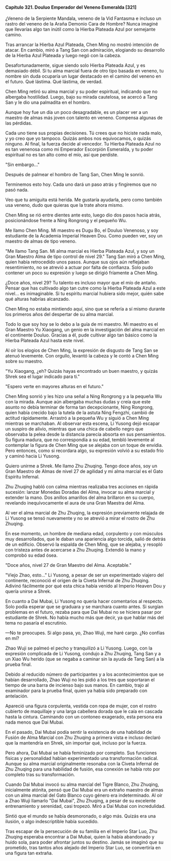 
#### Capítulo 321. Douluo Emperador del Veneno Esmeralda [321]


¿Veneno de la Serpiente Mandala, veneno de la Vid Fantasma e incluso un rastro del veneno de la Araña Demonio Cara de Hombre? Nunca imaginé que llevarías algo tan inútil como la Hierba Plateada Azul por semejante camino.

Tras arrancar la Hierba Azul Plateada, Chen Ming no mostró intención de atacar. En cambio, miró a Tang San con admiración, elogiando su desarrollo de la Hierba Azul Plateada y luego negó con la cabeza.

Desafortunadamente, sigue siendo solo Hierba Plateada Azul, y es demasiado débil. Si tu alma marcial fuera de otro tipo basada en veneno, tu nombre sin duda ocuparía un lugar destacado en el camino del veneno en el futuro. Qué lástima. Qué lástima, de verdad.

Chen Ming retiró su alma marcial y su poder espiritual, indicando que no albergaba hostilidad. Luego, bajo su mirada cautelosa, se acercó a Tang San y le dio una palmadita en el hombro.

Aunque hoy fue un día un poco desagradable, es un placer ver a un maestro de almas más joven con talento en veneno. Compensa algunas de las pérdidas.

Cada uno tiene sus propias decisiones. Tú crees que no hiciste nada malo, y yo creo que yo tampoco. Quizás ambos nos equivocamos, o quizás ninguno. Al final, la fuerza decide al vencedor. Tu Hierba Plateada Azul no es tan venenosa como mi Emperador Escorpión Esmeralda, y tu poder espiritual no es tan alto como el mío, así que perdiste.

"Sin embargo..."

Después de palmear el hombro de Tang San, Chen Ming le sonrió.

Terminemos esto hoy. Cada uno dará un paso atrás y fingiremos que no pasó nada.

Veo que tu amiguita está herida. Me gustaría ayudarla, pero como también usa veneno, dudo que quieras que la trate ahora mismo.

Chen Ming se rió entre dientes ante esto, luego dio dos pasos hacia atrás, posicionándose frente a Ning Rongrong y el pequeño Wu.

Me llamo Chen Ming. Mi maestro es Dugu Bo, el Douluo Venenoso, y soy estudiante de la Academia Imperial Heaven Dou. Como pueden ver, soy un maestro de almas de tipo veneno.

"Me llamo Tang San. Mi alma marcial es Hierba Plateada Azul, y soy un Gran Maestro Alma de tipo control de nivel 29." Tang San miró a Chen Ming, quien había retrocedido unos pasos. Aunque sus ojos aún reflejaban resentimiento, no se atrevió a actuar por falta de confianza. Solo pudo contener un poco su expresión y luego se dirigió fríamente a Chen Ming.

¿Doce años, nivel 29? Tu talento es incluso mayor que el mío de antaño. Pensar que has cultivado algo tan cutre como la Hierba Plateada Azul a este nivel... es inimaginable. Si tu espíritu marcial hubiera sido mejor, quién sabe qué alturas habrías alcanzado.

Chen Ming no estaba mintiendo aquí, sino que se refería a sí mismo durante los primeros años del despertar de su alma marcial.

Todo lo que soy hoy se lo debo a la guía de mi maestro. Mi maestro es el Gran Maestro Yu Xiaogang, un genio en la investigación del alma marcial en el continente Douluo. Gracias a él, pude cultivar algo tan básico como la Hierba Plateada Azul hasta este nivel.

Al oír los elogios de Chen Ming, la expresión de disgusto de Tang San se atenuó levemente. Con orgullo, levantó la cabeza y le contó a Chen Ming sobre su maestro.

"Yu Xiaogang, ¿eh? Quizás hayas encontrado un buen maestro, y quizás Shrek sea el lugar indicado para ti."

"Espero verte en mayores alturas en el futuro."

Chen Ming sonrió y les hizo una señal a Ning Rongrong y a la pequeña Wu con la mirada. Aunque aún albergaba muchas dudas y creía que este asunto no debía terminar de forma tan decepcionante, Ning Rongrong, quien había crecido bajo la tutela de la astuta Ning Fengzhi, cambió de actitud rápidamente. Arrastró a la pequeña Wu y siguió a Chen Ming mientras se marchaban. Al observar esta escena, Li Yusong dejó escapar un suspiro de alivio, mientras que una chica de cabello negro que observaba la pelea desde la distancia parecía absorta en sus pensamientos. Su figura madura, que no correspondía a su edad, tembló levemente al contemplar la figura de Chen Ming que se alejaba con un toque de envidia. Pero entonces, como si recordara algo, su expresión volvió a su estado frío y caminó hacia Li Yusong.

Quiero unirme a Shrek. Me llamo Zhu Zhuqing. Tengo doce años, soy un Gran Maestro de Almas de nivel 27 de agilidad y mi alma marcial es el Gato Espíritu Infernal.

Zhu Zhuqing habló con calma mientras realizaba tres acciones en rápida sucesión: lanzar Monedas Doradas del Alma, invocar su alma marcial y extender la mano. Dos anillos amarillos del alma brillaron en su cuerpo, revelando inequívocamente el aura de una Gran Maestra del Alma.

Al ver el alma marcial de Zhu Zhuqing, la expresión previamente relajada de Li Yusong se tensó nuevamente y no se atrevió a mirar el rostro de Zhu Zhuqing.

En ese momento, un hombre de mediana edad, corpulento y con músculos muy desarrollados, que le daban una apariencia algo torcida, salió de detrás de un edificio. Observó la espalda de Chen Ming, que se alejaba, y resopló con tristeza antes de acercarse a Zhu Zhuqing. Extendió la mano y comprobó su edad ósea.

"Doce años, nivel 27 de Gran Maestro del Alma. Aceptable."

"Viejo Zhao, esto..." Li Yusong, a pesar de ser un experimentado viajero del continente, reconoció el origen de la Civeta Infernal de Zhu Zhuqing. Adivinó fácilmente por qué esta chica había venido al Imperio Heaven Dou y quería unirse a Shrek.

En cuanto a Dai Mubai, Li Yusong no quería hacer comentarios al respecto. Solo podía esperar que se graduara y se marchara cuanto antes. Si surgían problemas en el futuro, rezaba para que Dai Mubai no se hiciera pasar por estudiante de Shrek. No había mucho más que decir, ya que hablar más del tema no pasaría el escrutinio.

—No te preocupes. Si algo pasa, yo, Zhao Wuji, me haré cargo. ¿No confías en mí?

Zhao Wuji se palmeó el pecho y tranquilizó a Li Yusong. Luego, con la expresión complicada de Li Yusong, condujo a Zhu Zhuqing, Tang San y a un Xiao Wu herido (que se negaba a caminar sin la ayuda de Tang San) a la prueba final.

Debido al reducido número de participantes y a los acontecimientos que se habían desarrollado, Zhao Wuji no les pidió a los tres que soportaran el tiempo de una barra de incienso bajo sus manos. En cambio, trajo al examinador para la prueba final, quien ya había sido preparado con antelación.

Apareció una figura corpulenta, vestida con ropa de mujer, con el rostro cubierto de maquillaje y una larga cabellera dorada que le caía en cascada hasta la cintura. Caminando con un contoneo exagerado, esta persona era nada menos que Dai Mubai.

En el pasado, Dai Mubai podía sentir la existencia de una habilidad de Fusión de Alma Marcial con Zhu Zhuqing a primera vista e incluso declaró que la mantendría en Shrek, sin importar qué, incluso por la fuerza.

Pero ahora, Dai Mubai se había feminizado por completo. Sus funciones físicas y personalidad habían experimentado una transformación radical. Aunque su alma marcial originalmente resonaba con la Civeta Infernal de Zhu Zhuqing para una habilidad de fusión, esa conexión se había roto por completo tras su transformación.

Cuando Dai Mubai invocó su alma marcial del Tigre Blanco, Zhu Zhuqing, inicialmente atónita, pensó que Dai Mubai era un extraño maestro de almas con un alma marcial del Gato Blanco cuyo género era indeterminado. Al oír a Zhao Wuji llamarlo "Dai Mubai", Zhu Zhuqing, a pesar de su excelente entrenamiento y serenidad, casi tropezó. Miró a Dai Mubai con incredulidad.

Sintió que el mundo se había desmoronado, o algo más. Quizás era una ilusión, o algo indescriptible había sucedido.

Tras escapar de la persecución de su familia en el Imperio Star Luo, Zhu Zhuqing esperaba encontrar a Dai Mubai, quien la había abandonado y huido sola, para poder afrontar juntos su destino. Jamás se imaginó que su prometido, tras tantos años alejado del Imperio Star Luo, se convertiría en una figura tan extraña.
